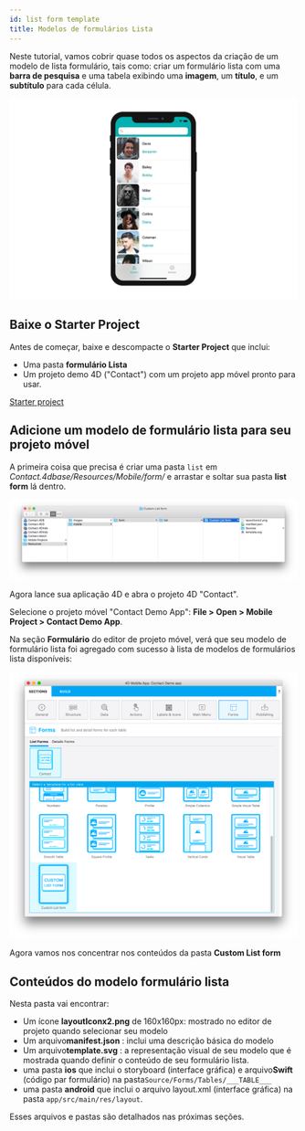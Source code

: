 ```yaml
---
id: list form template
title: Modelos de formulários Lista
---
```


Neste tutorial, vamos cobrir quase todos os aspectos da criação de um modelo de lista formulário, tais como: criar um formulário lista com uma **barra de pesquisa** e uma tabela exibindo uma **imagem**, um **título**, e um **subtítulo** para cada célula.

![List form template final result](img/custom-template-final-result.png)

## Baixe o Starter Project

Antes de começar, baixe e descompacte o **Starter Project** que inclui:

* Uma pasta **formulário Lista**
* Um projeto demo 4D ("Contact") com um projeto app móvel pronto para usar.

<div className="center-button">
<a className="button button--primary"
href="https://github.com/4d-go-mobile/tutorial-CustomListFormStarter/archive/4702619ed628a98f7cba5aacc08b6302d4bb8f86.zip">Starter project</a>
</div>

## Adicione um modelo de formulário lista para seu projeto móvel

A primeira coisa que precisa é criar uma pasta `list` em *Contact.4dbase/Resources/Mobile/form/* e arrastar e soltar sua pasta **list form** lá dentro.

![Mobile folder list form template](img/mobile-folder-custom-template.png)

Agora lance sua aplicação 4D e abra o projeto  4D "Contact".

Selecione o projeto móvel "Contact Demo App": **File > Open > Mobile Project > Contact Demo App**.

Na seção **Formulário** do editor de projeto móvel, verá que seu modelo de formulário lista foi agregado com sucesso à lista de modelos de formulários lista disponíveis:

![Forms section](img/custom-listform-template.png)

Agora vamos nos concentrar nos conteúdos da pasta  **Custom List form**

## Conteúdos do modelo formulário lista

Nesta pasta vai encontrar:

* Um ícone **layoutIconx2.png** de 160x160px: mostrado no editor de projeto quando selecionar seu modelo
* Um arquivo**manifest.json** : inclui uma descrição básica do modelo
* Um arquivo**template.svg** : a representação visual de seu modelo que é mostrada quando definir o conteúdo de seu formulário lista.
* uma pasta **ios** que inclui o storyboard (interface gráfica) e arquivo**Swift** (código par formulário) na pasta`Source/Forms/Tables/___TABLE___`
* uma pasta **android** que inclui o arquivo layout.xml (interface gráfica) na pasta `app/src/main/res/layout`.

Esses arquivos e pastas são detalhados nas próximas seções. 
